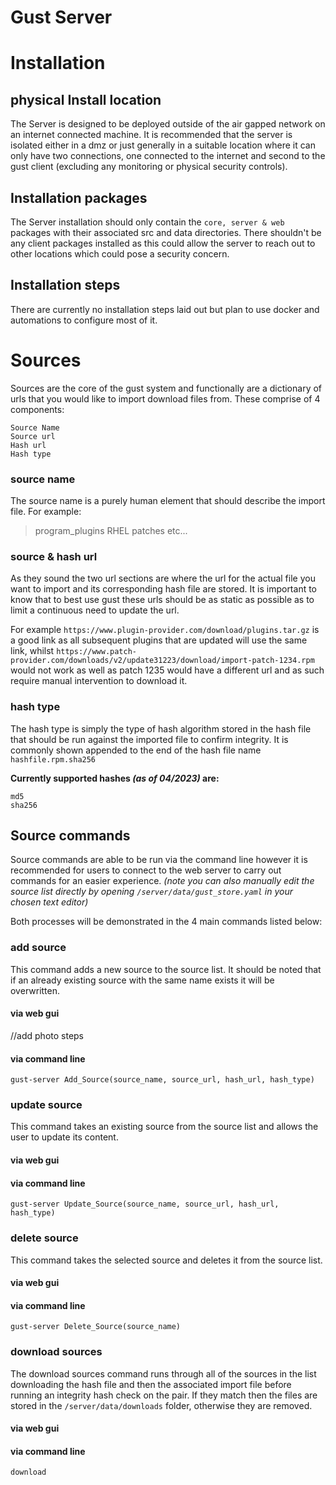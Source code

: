 # Gust Server
# Installation
## physical Install location

The Server is designed to be deployed outside of the air gapped network on an internet connected machine. It is recommended that the server is isolated either in a dmz or just generally in a suitable location where it can only have two connections, one connected to the internet and second to the gust client (excluding any monitoring or physical security controls).

## Installation packages
The Server installation should only contain the `core, server & web` packages with their associated src and data directories. There shouldn't be any client packages installed as this could allow the server to reach out to other locations which could pose a security concern.

## Installation steps
There are currently no installation steps laid out but plan to use docker and automations to configure most of it.

# Sources
Sources are the core of the gust system and functionally are a dictionary of urls that you would like to import download files from. These comprise of 4 components:
```
Source Name
Source url
Hash url
Hash type
```
### source name
The source name is a purely human element that should describe the import file. For example:
>program_plugins
>RHEL patches
>etc...
### source & hash url
As they sound the two url sections are where the url for the actual file you want to import and its corresponding hash file are stored. It is important to know that to best use gust these urls should be as static as possible as to limit a continuous need to update the url. 

For example `https://www.plugin-provider.com/download/plugins.tar.gz` is a good link as all subsequent plugins that are updated will use the same link, whilst `https://www.patch-provider.com/downloads/v2/update31223/download/import-patch-1234.rpm` would not work as well as patch 1235 would have a different url and as such require manual intervention to download it.
### hash type
The hash type is simply the type of hash algorithm stored in the hash file that should be run against the imported file to confirm integrity. It is commonly shown appended to the end of the hash file name `hashfile.rpm.sha256` 

**Currently supported hashes *(as of 04/2023)* are:**
```
md5
sha256
```
## Source commands
Source commands are able to be run via the command line however it is recommended for users to connect to the web server to carry out commands for an easier experience. 
*(note you can also manually edit the source list directly by opening `/server/data/gust_store.yaml` in your chosen text editor)*

Both processes will be demonstrated in the 4 main commands listed below:
### add source
This command adds a new source to the source list. It should be noted that if an already existing source with the same name exists it will be overwritten.
#### via web gui
//add photo steps
#### via command line
```
gust-server Add_Source(source_name, source_url, hash_url, hash_type)
```
### update source
This command takes an existing source from the source list and allows the user to update its content. 
#### via web gui
#### via command line
```
gust-server Update_Source(source_name, source_url, hash_url, hash_type)
```
### delete source
This command takes the selected source and deletes it from the source list. 
#### via web gui
#### via command line
```
gust-server Delete_Source(source_name)
```
### download sources
The download sources command runs through all of the sources in the list downloading the hash file and then the associated import file before running an integrity hash check on the pair. If they match then the files are stored in the `/server/data/downloads` folder, otherwise they are removed.
#### via web gui
#### via command line
```
download
```